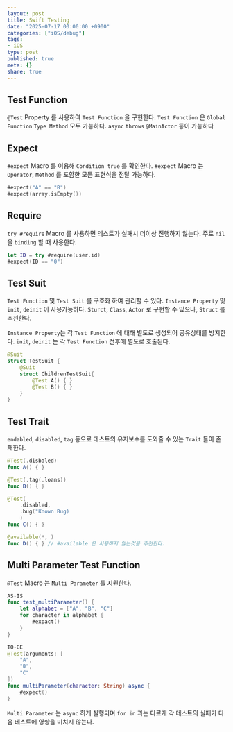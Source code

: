 ```yaml
---
layout: post
title: Swift Testing
date: "2025-07-17 00:00:00 +0900"
categories: ["iOS/debug"]
tags: 
- iOS
type: post
published: true
meta: {}
share: true
---
```

## Test Function
`@Test` Property 를 사용하여 `Test Function` 을 구현한다.
`Test Function` 은 `Global Function` `Type Method` 모두 가능하다.
`async` `throws` `@MainActor` 등이 가능하다
## Expect
`#expect` Macro 를 이용해 `Condition true` 를 확인한다.
`#expect` Macro 는 `Operator`, `Method` 를 포함한 모든 표현식을 전달 가능하다.
```swift
#expect("A" == "B")
#expect(array.isEmpty())
```
## Require
`try #require` Macro 를 사용하면 테스트가 실패시 더이상 진행하지 않는다.
주로 `nil` 을 `binding` 할 때 사용한다.
```swift
let ID = try #require(user.id)
#expect(ID == "0")
```
## Test Suit
`Test Function` 및 `Test Suit` 를 구조화 하여 관리할 수 있다.
`Instance Property` 및 `init`, `deinit` 이 사용가능하다.
`Sturct`, `Class`, `Actor` 로 구현할 수 있으나, `Struct` 를 추천한다.

`Instance Property`는 각 `Test Function` 에 대해 별도로 생성되어 공유상태를 방지한다.
`init`, `deinit` 는 각 `Test Function` 전후에 별도로 호출된다.
```swift
@Suit
struct TestSuit { 
	@Suit
	struct ChildrenTestSuit{ 
		@Test A() { }
		@Test B() { }
	}
}
```
## Test Trait
`endabled`, `disabled`, `tag` 등으로 테스트의 유지보수를 도와줄 수 있는 `Trait` 들이 존재한다.
```swift
@Test(.disbaled)
func A() { }

@Test(.tag(.loans))
func B() { }

@Test(
	.disabled,
	.bug("Known Bug)
	)
func C() { }

@available(*, )
func D() { } // #available 은 사용하지 않는것을 추천한다.
```
## Multi Parameter Test Function
`@Test` Macro 는 `Multi Parameter` 를 지원한다.
```swift
AS-IS
func test_multiParameter() { 
	let alphabet = ["A", "B", "C"]
	for character in alphabet {
		#expact()
	}
}

TO-BE
@Test(arguments: [ 
	"A",
	"B",
	"C"
])
func multiParameter(character: String) async { 
	#expect()
}
```
`Multi Parameter` 는 `async` 하게 실행되며 `for in` 과는 다르게 각 테스트의 실패가 다음 테스트에 영향을 미치지 않는다.
